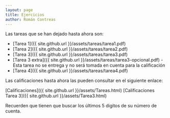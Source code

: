 ```yaml
---
layout: page
title: Ejercicios
author: Román Contreas
---
```


Las tareas que se han dejado hasta ahora son:

* [Tarea 1]({{ site.github.url }}/assets/tareas/tarea1.pdf)
* [Tarea 2]({{ site.github.url }}/assets/tareas/tarea2.pdf)
* [Tarea 3]({{ site.github.url }}/assets/tareas/tarea3.pdf)
* [Tarea 3 extra]({{ site.github.url }}/assets/tareas/tarea3-opcional.pdf) - Esta tarea no se entrega y no será tomada en cuenta para la calificación
* [Tarea 4]({{ site.github.url }}/assets/tareas/tarea4.pdf)


Las calificaciones hasta ahora las pueden consultar en el siguiente enlace:

[Calificaciones]({{ site.github.url }}/assets/Tareas.html)
[Calificaciones Tarea 3]({{ site.github.url }}/assets/Tarea3.html)

Recuerden que tienen que buscar los últimos 5 digitos de su número de cuenta.


